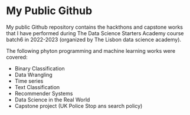 # My Public Github

My public Github repository contains the hackthons and capstone works that I have performed during The Data Science Starters Academy course batch6 in 2022-2023 (organized by The Lisbon data science academy). 

The following phyton programming and machine learning works were covered:

- Binary Classification
- Data Wrangling
- Time series
- Text Classification
- Recommender Systems
- Data Science in the Real World
- Capstone project (UK Police Stop ans search policy) 
